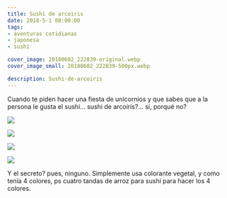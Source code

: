 ```yaml
---
title: Sushi de arcoiris
date: 2018-5-1 08:00:00
tags: 
- aventuras cotidianas
- japonesa
- sushi

cover_image: 20180602_222839-original.webp
cover_image_small: 20180602_222839-500px.webp

description: Sushi-de-arcoiris
---
```




Cuando te piden hacer una fiesta de unicornios y que sabes que a la persona le gusta el sushi... sushi de arcoiris?... si, porqué no?  
  

[![](20180602_210512-800px.webp)](20180602_210512-original.webp)

  

[![](20180602_222839-800px.webp)](20180602_222839-original.webp)

  

[![](20180603_214922-800px.webp)](20180603_214922-original.webp)

  

[![](IMG-20180603-800px.webp)](IMG-20180603-original.webp)

  

  
Y el secreto? pues, ninguno. Simplemente usa colorante vegetal, y como tenía 4 colores, ps cuatro tandas de arroz para sushi para hacer los 4 colores.
